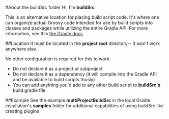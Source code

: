 #About the buildSrc folder
Hi, I'm **buildSrc**

This is an alternative location for placing build script code. It's where one can organize actual Groovy code intended for use by build scripts into classes and packages while utilizing the entire Gradle API. For more information, see this [the Gradle docs][buildSrc].

##Location
It must be located in the **project root** directory-- it won't work anywhere else.

No other configuration is required for this to work.

- Do not declare it as a project or subproject
- Do not declare it as a dependency (it will compile into the Gradle API
and be available to build scripts thusly)
- You can add anything you'd add to any other build script to **buildSrc's**
build.gradle file

##Example
See the example **multiProjectBuildSrc** in the local Gradle installation's **samples** folder for additional capabilities of using buildSrc like creating plugins

[buildSrc]:https://docs.gradle.org/current/userguide/organizing_build_logic.html
